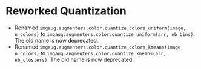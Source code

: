 # Reworked Quantization

* Renamed `imgaug.augmenters.color.quantize_colors_uniform(image, n_colors)`
  to `imgaug.augmenters.color.quantize_uniform(arr, nb_bins)`. The old name
  is now deprecated.
* Renamed `imgaug.augmenters.color.quantize_colors_kmeans(image, n_colors)`
  to `imgaug.augmenters.color.quantize_kmeans(arr, nb_clusters)`. The old name
  is now deprecated.
